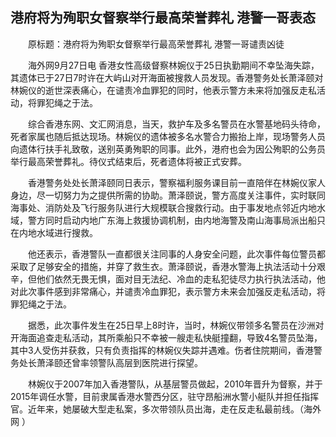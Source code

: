## 港府将为殉职女督察举行最高荣誉葬礼 港警一哥表态
　　原标题：港府将为殉职女督察举行最高荣誉葬礼 港警一哥谴责凶徒

　　海外网9月27日电 香港女性高级督察林婉仪于25日执勤期间不幸坠海失踪，其遗体已于27日7时许在大屿山对开海面被搜救人员发现。香港警务处长萧泽颐对林婉仪的逝世深表痛心，在谴责冷血罪犯的同时，他表示警方未来将加强反走私活动，将罪犯绳之于法。

　　综合香港东网、文汇网消息，当天，救护车及多名警员在水警基地码头待命，死者家属也随后抵达现场。林婉仪的遗体被多名水警合力搬抬上岸，现场警务人员向遗体行扶手礼致敬，送别英勇殉职的同事。此外，港府也会为因公殉职的公务员举行最高荣誉葬礼。待仪式结束后，死者遗体将被正式安葬。

　　香港警务处处长萧泽颐同日表示，警察福利服务课目前一直陪伴在林婉仪家人身边，尽一切努力为之提供所需的协助。萧泽颐说，警方高度关注事件，实时联同海事处、消防处及飞行服务队进行大规模联合搜救行动。由于事发地点邻近内地水域，警方同时启动内地广东海上救援协调机制，由内地海警及南山海事局派出船只在内地水域进行搜救。

　　他还表示，香港警队一直都很关注同事的人身安全问题，此次事件每位警员都采取了足够安全的措施，并穿了救生衣。萧泽颐说，香港水警海上执法活动十分艰辛，但他们依然无畏无惧，面对目无法纪、冷血的走私犯徒尽力执行执法活动，他对此次事件感到非常痛心，并谴责冷血罪犯，表示警方未来会加强反走私活动，将罪犯绳之于法。

　　据悉，此次事件发生在25日早上8时许，当时，林婉仪带领多名警员在沙洲对开海面追查走私活动，其所乘船只不幸被一艘走私快艇撞翻，导致4名警员坠海，其中3人受伤并获救，只有负责指挥的林婉仪失踪并遇难。伤者住院期间，香港警务处长萧泽颐还曾率领警队高层到医院进行探望。

　　林婉仪于2007年加入香港警队，从基层警员做起，2010年晋升为督察，并于2015年调任水警，目前隶属香港水警西分区，驻守昂船洲水警小艇队并担任指挥官。近年来，她屡破大型走私案，多次带领队员出海，走在反走私最前线。（海外网 ）

